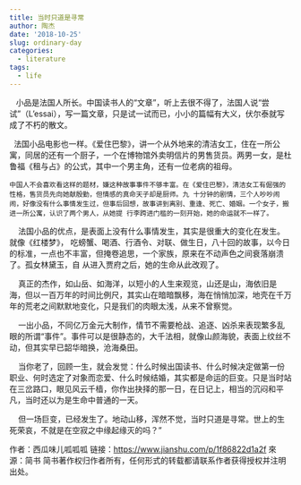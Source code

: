 ```yaml
---
title: 当时只道是寻常
author: 陶杰
date: '2018-10-25'
slug: ordinary-day
categories:
  - literature
tags:
  - life
---
```


&nbsp;&nbsp; 小品是法国人所长。中国读书人的“文章”，听上去很不得了，法国人说“尝试”（L’essai），写一篇文章，只是试一试而已，小小的篇幅有大义，伏尔泰就写成了不朽的散文。

&nbsp; 法国小品电影也一样。《爱住巴黎》，讲一个从外地来的清洁女工，住在一所公寓，同居的还有一个厨子，一个在博物馆外卖明信片的男售货员。两男一女，是杜鲁福《租与占》的公式，其中一个男主角，还有一位老病的祖母。

    中国人不会喜欢看这样的题材，嫌这种故事事件不够丰富。在《爱住巴黎》，清洁女工有倔强的性格，售货员先向她献殷勤，但情感的真命天子却是厨师。九 十分钟的剧情，三个人吵吵闹闹，好像没有什么事情发生过，但事后回想，故事讲到离别、重逢、死亡、婚姻。一个女子，搬进一所公寓，认识了两个男人，从她提 行李跨进门槛的一刻开始，她的命运就不一样了。

    法国小品的优点，是表面上没有什么事情发生，其实是很重大的变化在发生。就像《红楼梦》， 吃螃蟹、喝酒、行酒令、对联、做生日，八十回的故事，以今日的标准，一点也不丰富，但掩卷追思，一个家族，原来在不动声色之间衰落崩溃了。孤女林黛玉，自 从进入贾府之后，她的生命从此改观了。

    真正的杰作，如山岳、如海洋，以短小的人生来观览，山还是山，海依旧是海，但以一百万年的时间比例尺，其实山在暗暗飘移，海在悄悄加深，地壳在千万年的荒老之间默默地变化，只是我们的肉眼太浅，从来不曾察觉。

    一出小品，不同亿万金元大制作，情节不需要枪战、追逐、凶杀来表现繁多乱眼的所谓“事件”。事件可以是很静态的，大千法相，就像山颜海貌，表面上纹丝不动，但其实早已韶华暗换，沧海桑田。

    当你老了，回顾一生，就会发觉：什么时候出国读书、什么时候决定做第一份职业、何时选定了对象而恋爱、什么时候结婚，其实都是命运的巨变。只是当时站在三岔路口，眼见风云千樯，你作出抉择的那一日，在日记上，相当的沉闷和平凡，当时还以为是生命中普通的一天。

    但一场巨变，已经发生了。地动山移，浑然不觉，当时只道是寻常。世上的生死荣哀，不就是在空寂之中缘起缘灭的吗？”

作者：西瓜味儿呱呱呱
链接：https://www.jianshu.com/p/1f86822d1a2f
來源：简书
简书著作权归作者所有，任何形式的转载都请联系作者获得授权并注明出处。